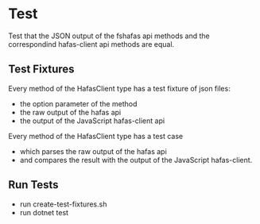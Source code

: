 # Test

Test that the JSON output of the fshafas api methods and the correspondind hafas-client api methods are equal.

## Test Fixtures

Every method of the HafasClient type has a test fixture of json files:

* the option parameter of the method
* the raw output of the hafas api
* the output of the JavaScript hafas-client api

Every method of the HafasClient type has a test case

* which parses the raw output of the hafas api
* and compares the result with the output of the JavaScript hafas-client.

## Run Tests

* run create-test-fixtures.sh
* run dotnet test
